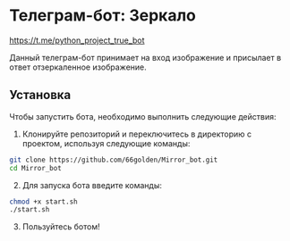 # Телеграм-бот: Зеркало

https://t.me/python_project_true_bot

Данный телеграм-бот принимает на вход изображение и присылает в ответ отзеркаленное изображение.

## Установка
Чтобы запустить бота, необходимо выполнить следующие действия:

1. Клонируйте репозиторий и переключитесь в директорию с проектом, используя следующие команды:
```bash
git clone https://github.com/66golden/Mirror_bot.git
cd Mirror_bot
```
2. Для запуска бота введите команды:
```bash
chmod +x start.sh
./start.sh
```
3. Пользуйтесь ботом!
